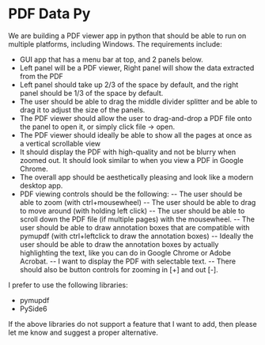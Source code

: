 # PDF Data Py

We are building a PDF viewer app in python that should be able to run on multiple platforms, including Windows.
The requirements include:
- GUI app that has a menu bar at top, and 2 panels below.
- Left panel will be a PDF viewer, Right panel will show the data extracted from the PDF
- Left panel should take up 2/3 of the space by default, and the right panel should be 1/3 of the space by default.
- The user should be able to drag the middle divider splitter and be able to drag it to adjust the size of the panels.
- The PDF viewer should allow the user to drag-and-drop a PDF file onto the panel to open it, or simply click file -> open.
- The PDF viewer should ideally be able to show all the pages at once as a vertical scrollable view
- It should display the PDF with high-quality and not be blurry when zoomed out. It should look similar to when you view a PDF in Google Chrome.
- The overall app should be aesthetically pleasing and look like a modern desktop app.
- PDF viewing controls should be the following:
-- The user should be able to zoom (with ctrl+mousewheel)
-- The user should be able to drag to move around (with holding left click)
-- The user should be able to scroll down the PDF file (if multiple pages) with the mousewheel.
-- The user should be able to draw annotation boxes that are compatible with pymupdf (with ctrl+leftclick to draw the annotation boxes)
-- Ideally the user should be able to draw the annotation boxes by actually highlighting the text, like you can do in Google Chrome or Adobe Acrobat.
-- I want to display the PDF with selectable text. 
-- There should also be button controls for zooming in [+] and out [-].

I prefer to use the following libraries:
- pymupdf
- PySide6

If the above libraries do not support a feature that I want to add, then please let me know and suggest a proper alternative. 